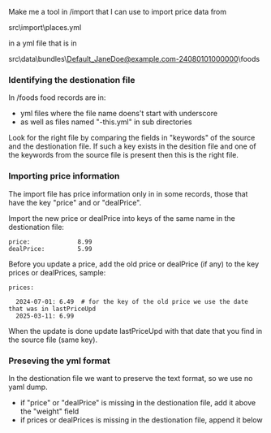 
Make me a tool in /import that I can use to import price data from

  src\import\places.yml

in a yml file that is in

  src\data\bundles\Default_JaneDoe@example.com-24080101000000\foods


### Identifying the destionation file

In /foods food records are in:

- yml files where the file name doens't start with underscore
- as well as files named "-this.yml" in sub directories

Look for the right file by comparing the fields in "keywords" of the source and the destionation file. If such a key exists in the desition file and one of the keywords from the source file is present then this is the right file.


### Importing price information

The import file has price information only in in some records, those that have the key "price" and or "dealPrice".

Import the new price or dealPrice into keys of the same name in the destionation file:

```
price:             8.99
dealPrice:         5.99
```

Before you update a price, add the old price or dealPrice (if any) to the key prices or dealPrices, sample:

```
prices:

  2024-07-01: 6.49  # for the key of the old price we use the date that was in lastPriceUpd
  2025-03-11: 6.99
```

When the update is done update lastPriceUpd with that date that you find in the source file (same key).


### Preseving the yml format

In the destionation file we want to preserve the text format, so we use no yaml dump.

- if "price" or "dealPrice" is missing in the destionation file, add it above the "weight" field
- if prices or dealPrices is missing in the destionation file, append it below
